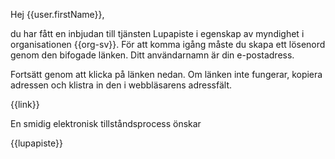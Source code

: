 Hej {{user.firstName}},

du har f&aring;tt en inbjudan till tj&auml;nsten Lupapiste i egenskap av myndighet i organisationen {{org-sv}}. F&ouml;r att komma ig&aring;ng m&aring;ste du skapa ett l&ouml;senord genom den bifogade l&auml;nken. Ditt anv&auml;ndarnamn &auml;r din e-postadress. 

Forts&auml;tt genom att klicka p&aring; l&auml;nken nedan. Om l&auml;nken inte fungerar, kopiera adressen och klistra in den i webbl&auml;sarens adressf&auml;lt.

{{link}}

En smidig elektronisk tillst&aring;ndsprocess &ouml;nskar

{{lupapiste}}
